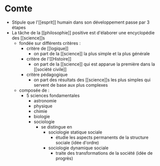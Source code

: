 # Comte

- Stipule que l'[[esprit]] humain dans son développement passe par 3 étapes
- La tâche de la [[philosophie]] positive est d'élaborer une encyclopédie des [[science]]s
  - fondée sur différents critères :
    - critère de [[logique]]
      - on part de la [[science]] la plus simple et la plus générale
    - critère de l'[[Histoire]]
      - on part de la [[science]] qui est apparue la première dans la [[société civile]]
    - critère pédagogique
      - on part des résultats des [[science]]s les plus simples qui servent de base aux plus complexes
  - composée de :
    - 5 sciences fondamentales
      - astronomie
      - physique
      - chimie
      - biologie
      - sociologie
        - se distingue en
          - sociologie statique sociale
            - étudie les aspects permanents de la structure sociale (idée d'ordre)
          - sociologie dynamique sociale
            - traite des transformations de la société (idée de progrès)